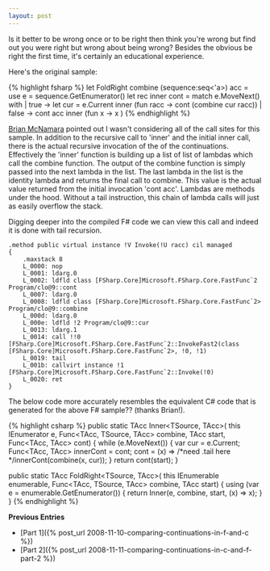 ```yaml
---
layout: post
---
```

Is it better to be wrong once or to be right then think you're wrong but find out you were right but wrong about being wrong? Besides the obvious be right the first time, it's certainly an educational experience.  

Here's the original sample:
    
{% highlight fsharp %}
let FoldRight combine (sequence:seq<'a>) acc = 
    use e = sequence.GetEnumerator()
    let rec inner cont = 
        match e.MoveNext() with
            | true -> 
                let cur = e.Current
                inner (fun racc -> cont (combine cur racc))
            | false -> cont acc
    inner (fun x -> x )
{% endhighlight %}

[Brian McNamara](http://lorgonblog.spaces.live.com/blog/) pointed out I wasn't considering all of the call sites for this sample. In addition to the recursive call to 'inner' and the initial inner call, there is the actual recursive invocation of the of the continuations. Effectively the 'inner' function is building up a list of list of lambdas which call the combine function. The output of the combine function is simply passed into the next lambda in the list. The last lambda in the list is the identity lambda and returns the final call to combine. This value is the actual value returned from the initial invocation 'cont acc'. Lambdas are methods under the hood.  Without a tail instruction, this chain of lambda calls will just as easily overflow the stack.

Digging deeper into the compiled F# code we can view this call and indeed it is done with tail recursion.

    .method public virtual instance !V Invoke(!U racc) cil managed
    {
        .maxstack 8
        L_0000: nop 
        L_0001: ldarg.0 
        L_0002: ldfld class [FSharp.Core]Microsoft.FSharp.Core.FastFunc`2 Program/clo@9::cont
        L_0007: ldarg.0 
        L_0008: ldfld class [FSharp.Core]Microsoft.FSharp.Core.FastFunc`2> Program/clo@9::combine
        L_000d: ldarg.0 
        L_000e: ldfld !2 Program/clo@9::cur
        L_0013: ldarg.1 
        L_0014: call !!0 [FSharp.Core]Microsoft.FSharp.Core.FastFunc`2::InvokeFast2(class [FSharp.Core]Microsoft.FSharp.Core.FastFunc`2>, !0, !1)
        L_0019: tail 
        L_001b: callvirt instance !1 [FSharp.Core]Microsoft.FSharp.Core.FastFunc`2::Invoke(!0)
        L_0020: ret 
    }

The below code more accurately resembles the equivalent C# code that is generated for the above F# sample?? (thanks Brian!).

{% highlight csharp %}
public static TAcc Inner<TSource, TAcc>(
    this IEnumerator<TSource> e,
    Func<TAcc, TSource, TAcc> combine,
    TAcc start,
    Func<TAcc, TAcc> cont)
{
    while (e.MoveNext())
    {
        var cur = e.Current;
        Func<TAcc, TAcc> innerCont = cont;
        cont = (x) => /*need .tail here */innerCont(combine(x, cur));
    }
    return cont(start);
}

public static TAcc FoldRight<TSource, TAcc>(
    this IEnumerable<TSource> enumerable,
    Func<TAcc, TSource, TAcc> combine,
    TAcc start)
{
    using (var e = enumerable.GetEnumerator())
    {
        return Inner(e, combine, start, (x) => x);
    }
}
{% endhighlight %}

**Previous Entries**

  * [Part 1]({% post_url 2008-11-10-comparing-continuations-in-f-and-c %})
  * [Part 2]({% post_url 2008-11-11-comparing-continuations-in-c-and-f-part-2 %})

